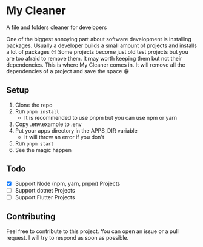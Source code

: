 # My Cleaner

A file and folders cleaner for developers

One of the biggest annoying part about software development is installing packages. Usually a developer builds a small amount of projects and installs a lot of packages 😒 Some projects become just old test projects but you are too afraid to remove them. It may worth keeping them but not their dependencies. This is where My Cleaner comes in. It will remove all the dependencies of a project and save the space 😁

## Setup

1. Clone the repo
2. Run `pnpm install`
    - It is recommended to use pnpm but you can use npm or yarn
3. Copy .env.example to .env
4. Put your apps directory in the APPS_DIR variable
    - It will throw an error if you don't
5. Run `pnpm start`
6. See the magic happen

## Todo

- [x] Support Node (npm, yarn, pnpm) Projects
- [ ] Support dotnet Projects
- [ ] Support Flutter Projects

## Contributing

Feel free to contribute to this project. You can open an issue or a pull request. I will try to respond as soon as possible.
